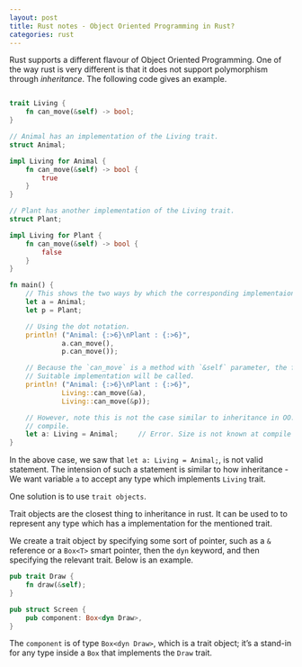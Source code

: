 ```yaml
---
layout: post
title: Rust notes - Object Oriented Programming in Rust?
categories: rust
---
```


Rust supports a different flavour of Object Oriented Programming. One of the way rust is very
different is that it does not support polymorphism through _inheritance_. The following code
gives an example.

```rust

trait Living {
    fn can_move(&self) -> bool;
}

// Animal has an implementation of the Living trait.
struct Animal;

impl Living for Animal {
    fn can_move(&self) -> bool {
        true
    }
}

// Plant has another implementation of the Living trait.
struct Plant;

impl Living for Plant {
    fn can_move(&self) -> bool {
        false
    }
}

fn main() {
    // This shows the two ways by which the corresponding implementaion can be called.
    let a = Animal;
    let p = Plant;

    // Using the dot notation.
    println! ("Animal: {:>6}\nPlant : {:>6}", 
             a.can_move(), 
             p.can_move());

    // Because the `can_move` is a method with `&self` parameter, the following can also be done.
    // Suitable implementation will be called.    
    println! ("Animal: {:>6}\nPlant : {:>6}",
             Living::can_move(&a),
             Living::can_move(&p));

    // However, note this is not the case similar to inheritance in OO. The following will not
    // compile.
    let a: Living = Animal;     // Error. Size is not known at compile time.
}
```

In the above case, we saw that `let a: Living = Animal;`, is not valid statement. The intension of
such a statement is similar to how inheritance - We want variable `a` to accept any type which
implements `Living` trait.

One solution is to use `trait objects`. 

Trait objects are the closest thing to inheritance in rust. It can be used to to represent any type
which has a implementation for the mentioned trait.

We create a trait object by specifying some sort of pointer, such as a `&` reference or a `Box<T>` 
smart pointer, then the `dyn` keyword, and then specifying the relevant trait. Below is an example.

```rust
pub trait Draw {
    fn draw(&self);
}

pub struct Screen {
    pub component: Box<dyn Draw>,
}

```

The `component` is of type `Box<dyn Draw>`, which is a trait object; it’s a stand-in for any type
inside a `Box` that implements the `Draw` trait.
